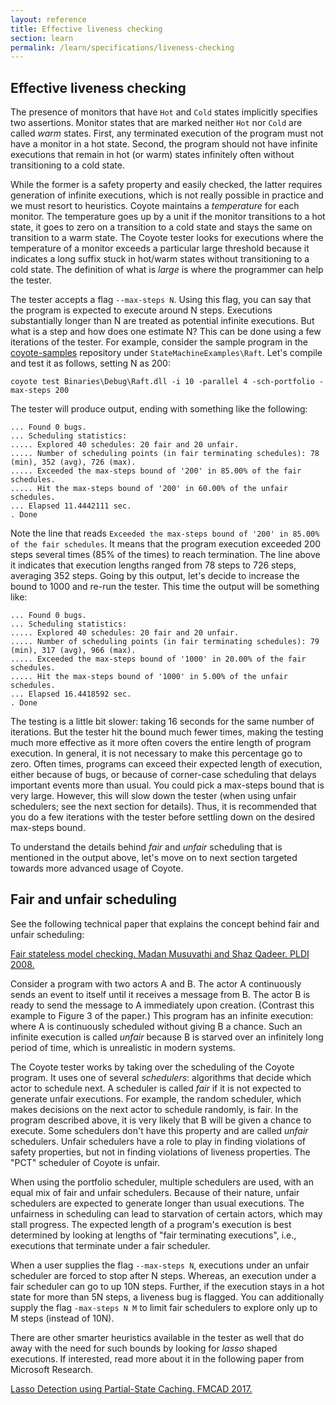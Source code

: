 ```yaml
---
layout: reference
title: Effective liveness checking
section: learn
permalink: /learn/specifications/liveness-checking
---
```


## Effective liveness checking

The presence of monitors that have `Hot` and `Cold` states implicitly specifies two assertions. Monitor
states that are marked neither `Hot` nor `Cold` are called _warm_ states. First, any terminated
execution of the program must not have a monitor in a hot state. Second, the program should not have
infinite executions that remain in hot (or warm) states infinitely often without transitioning to a
cold state.

While the former is a safety property and easily checked, the latter requires generation of infinite
executions, which is not really possible in practice and we must resort to heuristics. Coyote maintains
a _temperature_ for each monitor. The temperature goes up by a unit if the monitor transitions to a hot
state, it goes to zero on a transition to a cold state and stays the same on transition to a warm
state. The Coyote tester looks for executions where the temperature of a monitor exceeds a particular
large threshold because it indicates a long suffix stuck in hot/warm states without transitioning to a
cold state. The definition of what is _large_ is where the programmer can help the tester.

The tester accepts a flag `--max-steps N`. Using this flag, you can say that the program is expected to
execute around N steps. Executions substantially longer than N are treated as potential infinite
executions. But what is a step and how does one estimate N? This can be done using a few iterations of
the tester. For example, consider the sample program in the [coyote-samples](https://github.com/microsoft/coyote-samples) repository under
`StateMachineExamples\Raft`. Let's compile and test it as follows, setting N as 200:

```
coyote test Binaries\Debug\Raft.dll -i 10 -parallel 4 -sch-portfolio -max-steps 200
```

The tester will produce output, ending with something like the following:

```
... Found 0 bugs.
... Scheduling statistics:
..... Explored 40 schedules: 20 fair and 20 unfair.
..... Number of scheduling points (in fair terminating schedules): 78 (min), 352 (avg), 726 (max).
..... Exceeded the max-steps bound of '200' in 85.00% of the fair schedules.
..... Hit the max-steps bound of '200' in 60.00% of the unfair schedules.
... Elapsed 11.4442111 sec.
. Done
```

Note the line that reads `Exceeded the max-steps bound of '200' in 85.00% of the fair schedules`. It
means that the program execution exceeded 200 steps several times (85% of the times) to reach
termination. The line above it indicates that execution lengths ranged from 78 steps to 726 steps,
averaging 352 steps. Going by this output, let's decide to increase the bound to 1000 and re-run the
tester. This time the output will be something like:

```
... Found 0 bugs.
... Scheduling statistics:
..... Explored 40 schedules: 20 fair and 20 unfair.
..... Number of scheduling points (in fair terminating schedules): 79 (min), 317 (avg), 966 (max).
..... Exceeded the max-steps bound of '1000' in 20.00% of the fair schedules.
..... Hit the max-steps bound of '1000' in 5.00% of the unfair schedules.
... Elapsed 16.4418592 sec.
. Done
```

The testing is a little bit slower: taking 16 seconds for the same number of iterations. But the tester
hit the bound much fewer times, making the testing much more effective as it more often covers the
entire length of program execution. In general, it is not necessary to make this percentage go to zero.
Often times, programs can exceed their expected length of execution, either because of bugs, or because
of corner-case scheduling that delays important events more than usual. You could pick a max-steps
bound that is very large. However, this will slow down the tester (when using unfair schedulers; see
the next section for details). Thus, it is recommended that you do a few iterations with the tester
before settling down on the desired max-steps bound.

To understand the details behind _fair_ and _unfair_ scheduling that is mentioned in the output above,
let's move on to next section targeted towards more advanced usage of Coyote.

## Fair and unfair scheduling

See the following technical paper that explains the concept behind fair and unfair scheduling:

[Fair stateless model checking. Madan Musuvathi and Shaz Qadeer. PLDI 2008.](https://www.microsoft.com/en-us/research/publication/fair-stateless-model-checking/)

Consider a program with two actors A and B. The actor A continuously sends an event to itself until
it receives a message from B. The actor B is ready to send the message to A immediately upon
creation. (Contrast this example to Figure 3 of the paper.) This program has an infinite execution:
where A is continuously scheduled without giving B a chance. Such an infinite execution is called
_unfair_ because B is starved over an infinitely long period of time, which is unrealistic in modern
systems.

The Coyote tester works by taking over the scheduling of the Coyote program. It uses one of several
_schedulers_: algorithms that decide which actor to schedule next. A scheduler is called _fair_ if it
is not expected to generate unfair executions. For example, the random scheduler, which makes decisions
on the next actor to schedule randomly, is fair. In the program described above, it is very likely
that B will be given a chance to execute. Some schedulers don't have this property and are called
_unfair_ schedulers. Unfair schedulers have a role to play in finding violations of safety properties,
but not in finding violations of liveness properties. The "PCT" scheduler of Coyote is unfair.

When using the portfolio scheduler, multiple schedulers are used, with an equal mix of fair and unfair
schedulers. Because of their nature, unfair schedulers are expected to generate longer than usual
executions. The unfairness in scheduling can lead to starvation of certain actors, which may stall
progress. The expected length of a program's execution is best determined by looking at lengths of
"fair terminating executions", i.e., executions that terminate under a fair scheduler.

When a user supplies the flag `--max-steps N`, executions under an unfair scheduler are forced to stop
after N steps. Whereas, an execution under a fair scheduler can go to up 10N steps. Further, if the
execution stays in a hot state for more than 5N steps, a liveness bug is flagged. You can additionally
supply the flag `-max-steps N M` to limit fair schedulers to explore only up to M steps
(instead of 10N).

There are other smarter heuristics available in the tester as well that do away with the need for such
bounds by looking for _lasso_ shaped executions. If interested, read more about it in the following
paper from Microsoft Research.

[Lasso Detection using Partial-State Caching. FMCAD 2017.](https://www.microsoft.com/en-us/research/publication/lasso-detection-using-partial-state-caching-2/)
